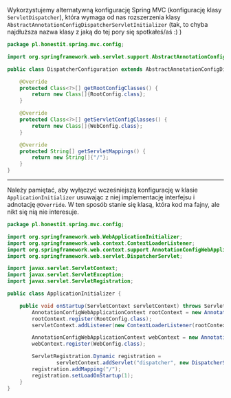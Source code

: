 Wykorzystujemy alternatywną konfigurację Spring MVC (konfigurację klasy `ServletDispatcher`), która wymaga od nas rozszerzenia klasy `AbstractAnnotationConfigDispatcherServletInitializer` (tak, to chyba najdłuższa nazwa klasy z jaką do tej pory się spotkałeś/aś :) )

```java
package pl.honestit.spring.mvc.config;

import org.springframework.web.servlet.support.AbstractAnnotationConfigDispatcherServletInitializer;

public class DispatcherConfiguration extends AbstractAnnotationConfigDispatcherServletInitializer {

    @Override
    protected Class<?>[] getRootConfigClasses() {
        return new Class[]{RootConfig.class};
    }

    @Override
    protected Class<?>[] getServletConfigClasses() {
        return new Class[]{WebConfig.class};
    }

    @Override
    protected String[] getServletMappings() {
        return new String[]{"/"};
    }
}
```

---

Należy pamiętać, aby wyłączyć wcześniejszą konfigurację w klasie `ApplicationInitializer` usuwając z niej implementację interfejsu i adnotację `@Override`. W ten sposób stanie się klasą, która kod ma fajny, ale nikt się nią nie interesuje.

```java
package pl.honestit.spring.mvc.config;

import org.springframework.web.WebApplicationInitializer;
import org.springframework.web.context.ContextLoaderListener;
import org.springframework.web.context.support.AnnotationConfigWebApplicationContext;
import org.springframework.web.servlet.DispatcherServlet;

import javax.servlet.ServletContext;
import javax.servlet.ServletException;
import javax.servlet.ServletRegistration;

public class ApplicationInitializer {

    public void onStartup(ServletContext servletContext) throws ServletException {
        AnnotationConfigWebApplicationContext rootContext = new AnnotationConfigWebApplicationContext();
        rootContext.register(RootConfig.class);
        servletContext.addListener(new ContextLoaderListener(rootContext));

        AnnotationConfigWebApplicationContext webContext = new AnnotationConfigWebApplicationContext();
        webContext.register(WebConfig.class);

        ServletRegistration.Dynamic registration =
                servletContext.addServlet("dispatcher", new DispatcherServlet(webContext));
        registration.addMapping("/");
        registration.setLoadOnStartup(1);
    }
}
```